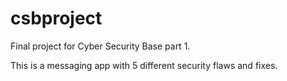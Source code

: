 # csbproject
Final project for Cyber Security Base part 1.

This is a messaging app with 5 different security flaws and fixes. 
